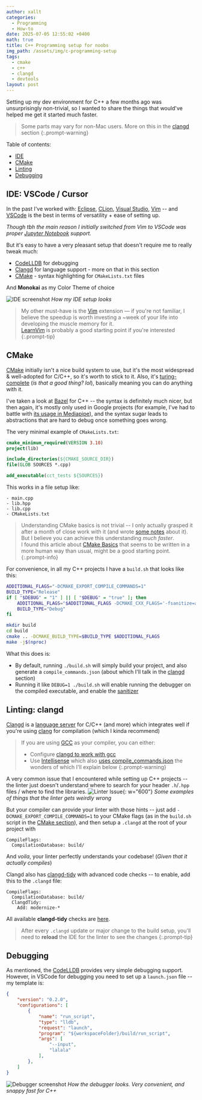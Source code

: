 ```yaml
---
author: xallt
categories:
  - Programming
  - How-to
date: 2025-07-05 12:55:02 +0400
math: true
title: C++ Programming setup for noobs
img_path: /assets/img/c-programming-setup
tags:
  - cmake
  - c++
  - clangd
  - devtools
layout: post
---
```

Setting up my dev environment for C++ a few months ago was unsurprisingly non-trivial, so I wanted to share the things that would've helped me get it started much faster.

> Some parts may vary for non-Mac users. More on this in the [clangd](#linting-clangd) section
{:.prompt-warning}

Table of contents:
- [IDE](#ide-vscode--cursor)
- [CMake](#cmake)
- [Linting](#linting-clangd)
- [Debugging](#debugging)

## IDE: VSCode / Cursor
In the past I've worked with: [Eclipse](https://eclipseide.org/), [CLion](https://www.jetbrains.com/clion/), [Visual Studio](https://visualstudio.microsoft.com/), [Vim](https://www.vim.org/) -- and [VSCode](https://code.visualstudio.com/) is the best in terms of versatility + ease of setting up.

*Though tbh the main reason I initially switched from Vim to VSCode was proper [Jupyter Notebook](https://jupyter.org/) support.*

But it's easy to have a very pleasant setup that doesn't require me to really tweak much:
- [CodeLLDB](https://open-vsx.org/extension/vadimcn/vscode-lldb) for debugging
- [Clangd](https://open-vsx.org/extension/llvm-vs-code-extensions/vscode-clangd) for language support - more on that in this section
- [CMake](https://open-vsx.org/extension/twxs/cmake) - syntax highlighting for `CMakeLists.txt` files

And **Monokai** as my Color Theme of choice

![IDE screenshot](vscode-screenshot.png)
_How my IDE setup looks_

> My other must-have is the [Vim](https://marketplace.visualstudio.com/items?itemName=vscodevim.vim) extension —  if you're not familiar, I believe the speedup is worth investing a ~week of your life into developing the muscle memory for it. \
> [LearnVim](https://github.com/iggredible/Learn-Vim) is probably a good starting point if you're interested
{:.prompt-tip}

## CMake
[CMake](https://cmake.org/) initially isn't a nice build system to use, but it's the most widespread & well-adopted for C/C++, so it's worth to stick to it. Also, it's [turing-complete](https://64.github.io/cmake-raytracer/) (*is that a good thing? lol*), basically meaning you can do anything with it.

I've taken a look at [Bazel](https://bazel.build/) for C++ -- the syntax is definitely much nicer, but then again, it's mostly only used in Google projects (for example, I've had to battle with [its usage in Mediapipe](/posts/connecting-mediapipe-cmake)), and the syntax sugar leads to abstractions that are hard to debug once something goes wrong.

The very minimal example of `CMakeLists.txt`:
```cmake
cmake_minimum_required(VERSION 3.10)
project(lib)

include_directories(${CMAKE_SOURCE_DIR})
file(GLOB SOURCES *.cpp)

add_executable(cct_tests ${SOURCES})
```

This works in a file setup like:
```
- main.cpp
- lib.hpp
- lib.cpp
- CMakeLists.txt
```

> Understanding CMake basics is not trivial -- I only actually grasped it after a month of close work with it (and wrote [some notes](https://xallt.github.io/posts/cmake-is-a-pain-in-the-ass/) about it). But I believe you can achieve this understanding *much faster*. \
> I found this article about [CMake Basics](https://cliutils.gitlab.io/modern-cmake/chapters/basics.html) that seems to be written in a more human way than usual, might be a good starting point.
{:.prompt-info}

For convenience, in all my C++ projects I have a `build.sh` that looks like this:
```bash
ADDITIONAL_FLAGS="-DCMAKE_EXPORT_COMPILE_COMMANDS=1"
BUILD_TYPE="Release"
if [ "$DEBUG" = "1" ] || [ "$DEBUG" = "true" ]; then
    ADDITIONAL_FLAGS="$ADDITIONAL_FLAGS -DCMAKE_CXX_FLAGS='-fsanitize=address' -DCMAKE_C_FLAGS='-fsanitize=address' -DCMAKE_EXE_LINKER_FLAGS='-fsanitize=address'"
    BUILD_TYPE="Debug"
fi

mkdir build
cd build
cmake .. -DCMAKE_BUILD_TYPE=$BUILD_TYPE $ADDITIONAL_FLAGS
make -j$(nproc)
```
What this does is:
- By default, running `./build.sh` will simply build your project, and also generate a `compile_commands.json` (about which I'll talk in the [clangd](#linting-clangd) section)
- Running it like `DEBUG=1 ./build.sh` will enable running the debugger on the compiled executable, and enable the [sanitizer](https://en.wikipedia.org/wiki/Code_sanitizer)

## Linting: clangd
[Clangd](https://clangd.llvm.org/) is a [language server](https://microsoft.github.io/language-server-protocol/) for C/C++ (and more) which integrates well if you're using [clang](https://clang.llvm.org/) for compilation (which I kinda recommend)

> If you are using [GCC](https://gcc.gnu.org/) as your compiler, you can either:
> - Configure [clangd to work with gcc](https://stackoverflow.com/questions/62624352/can-i-use-gcc-compiler-and-clangd-language-server)
> - Use [Intellisense](https://code.visualstudio.com/docs/editing/intellisense) which also [uses compile_commands.json](https://code.visualstudio.com/docs/cpp/configure-intellisense#_compilecommandsjson-file) the wonders of which I'll explain below
{:.prompt-warning}

A very common issue that I encountered while setting up C++ projects -- the linter just doesn't understand where to search for your header `.h`/`.hpp` files / where to find the libraries.
![Linter Issue](linter-issue.png){: w="600"}
_Some examples of things that the linter gets weirdly wrong_

But your compiler can provide your linter with those hints -- just add `-DCMAKE_EXPORT_COMPILE_COMMANDS=1` to your CMake flags (as in the `build.sh` script in the [CMake section](#cmake)), and then setup a `.clangd` at the root of your project with 

```
CompileFlags:
  CompilationDatabase: build/
```

And *voila*, your linter perfectly understands your codebase! (*Given that it actually compiles*)

Clangd also has [clangd-tidy](https://clangd.llvm.org/features#clang-tidy-checks) with advanced code checks -- to enable, add this to the `.clangd` file:
```
CompileFlags:
  CompilationDatabase: build/
  ClangdTidy:
    Add: modernize-*
```
All available **clangd-tidy** checks are [here](https://clang.llvm.org/extra/clang-tidy/checks/list.html).

> After every `.clangd` update or major change to the build setup, you'll need to **reload** the IDE for the linter to see the changes
{:.prompt-tip}

## Debugging
As mentioned, the [CodeLLDB](https://open-vsx.org/extension/vadimcn/vscode-lldb) provides very simple debugging support. However, in VSCode for debugging you need to set up a `launch.json` file -- my template is:

```json
{
    "version": "0.2.0",
    "configurations": [
        {
            "name": "run_script",
            "type": "lldb",
            "request": "launch",
            "program": "${workspaceFolder}/build/run_script", 
            "args": [
                "--input",
                "lalala"
            ],
        },
    ]
}
```

![Debugger screenshot](debugger-screenshot.png)
_How the debugger looks. Very convenient, and snappy fast for C++_